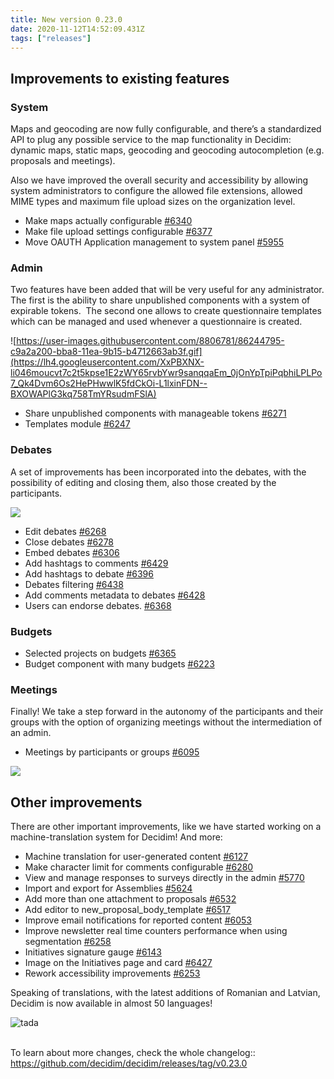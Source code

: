 ```yaml
---
title: New version 0.23.0
date: 2020-11-12T14:52:09.431Z
tags: ["releases"]
---
```

## Improvements to existing features

### System

Maps and geocoding are now fully configurable, and there’s a standardized API to plug any possible service to the map functionality in Decidim: dynamic maps, static maps, geocoding and geocoding autocompletion (e.g. proposals and meetings).

Also we have improved the overall security and accessibility by allowing system administrators to configure the allowed file extensions, allowed MIME types and maximum file upload sizes on the organization level.

* Make maps actually configurable [\#6340](https://github.com/decidim/decidim/pull/6340)
* Make file upload settings configurable [\#6377](https://github.com/decidim/decidim/pull/6377)
* Move OAUTH Application management to system panel [\#5955](https://github.com/decidim/decidim/pull/5955)

### Admin

Two features have been added that will be very useful for any administrator. The first is the ability to share unpublished components with a system of expirable tokens.  The second one allows to create questionnaire templates which can be managed and used whenever a questionnaire is created. 

![https://user-images.githubusercontent.com/8806781/86244795-c9a2a200-bba8-11ea-9b15-b4712663ab3f.gif](https://lh4.googleusercontent.com/XxPBXNX-li046moucvt7c2t5kpse1E2zWY65rvbYwr9sanqqaEm_0jOnYpTpiPqbhiLPLPo7_Qk4Dvm6Os2HePHwwlK5fdCkOi-L1lxinFDN--BXOWAPlG3kq758TmYRsudmFSlA)

* Share unpublished components with manageable tokens [\#6271](https://github.com/decidim/decidim/pull/6271)
* Templates module [\#6247](https://github.com/decidim/decidim/pull/6247)

### Debates

A set of improvements has been incorporated into the debates, with the possibility of editing and closing them, also those created by the participants.

![](https://lh4.googleusercontent.com/KGi3kW4OiAZZJN7ziXpC1s1WqYlAmyBnq69dLl74UpBRXBBbCQUtVu-jGcqJkW9yHIkqKyUJiqEnuxjT-I8pvC0IHRvmeMYt2GBM1eIShwmxuLFuj4Pm4O89m5XvtnDbzIdaHcxZ)

* Edit debates [\#6268](https://github.com/decidim/decidim/pull/6268)
* Close debates [\#6278](https://github.com/decidim/decidim/pull/6278)
* Embed debates [\#6306](https://github.com/decidim/decidim/pull/6306)
* Add hashtags to comments [\#6429](https://github.com/decidim/decidim/pull/6429)
* Add hashtags to debate [\#6396](https://github.com/decidim/decidim/pull/6396)
* Debates filtering [\#6438](https://github.com/decidim/decidim/pull/6438)
* Add comments metadata to debates [\#6428](https://github.com/decidim/decidim/pull/6428)
* Users can endorse debates. [\#6368](https://github.com/decidim/decidim/pull/6368)

### Budgets

* Selected projects on budgets [\#6365](https://github.com/decidim/decidim/pull/6365)
* Budget component with many budgets [\#6223](https://github.com/decidim/decidim/pull/6223)

### Meetings

Finally! We take a step forward in the autonomy of the participants and their groups with the option of organizing meetings without the intermediation of an admin.

* Meetings by participants or groups [\#6095](https://github.com/decidim/decidim/pull/6095)

![](https://lh6.googleusercontent.com/u09zwb7QF64o4EGEypAdePeCRsv4GlYU7i9wRhSIfzDGOptAS27NHL8rWa4CJcLT-cDl279M4ubVX_kTFYmxDGbUkd9Rga87vXu4vEhF96-k6NWZr2-SQRhAjnjvaQm2wDHsTjZh)

## Other improvements

There are other important improvements, like we have started working on a machine-translation system for Decidim! And more:

* Machine translation for user-generated content [\#6127](https://github.com/decidim/decidim/pull/6127)
* Make character limit for comments configurable [\#6280](https://github.com/decidim/decidim/pull/6280)
* View and manage responses to surveys directly in the admin [\#5770](https://github.com/decidim/decidim/pull/5770)
* Import and export for Assemblies [\#5624](https://github.com/decidim/decidim/pull/5624)
* Add more than one attachment to proposals [\#6532](https://github.com/decidim/decidim/pull/6532)
* Add editor to new_proposal_body_template [\#6517](https://github.com/decidim/decidim/pull/6517)
* Improve email notifications for reported content [\#6053](https://github.com/decidim/decidim/pull/6053)
* Improve newsletter real time counters performance when using segmentation [\#6258](https://github.com/decidim/decidim/pull/6258)
* Initiatives signature gauge [\#6143](https://github.com/decidim/decidim/pull/6143)
* Image on the Initiatives page and card [\#6427](https://github.com/decidim/decidim/pull/6427)
* Rework accessibility improvements [\#6253](https://github.com/decidim/decidim/pull/6253)

Speaking of translations, with the latest additions of Romanian and Latvian, Decidim is now available in almost 50 languages!

 ![tada](https://github.githubassets.com/images/icons/emoji/unicode/1f389.png)

\
To learn about more changes, check the whole changelog:: <https://github.com/decidim/decidim/releases/tag/v0.23.0>